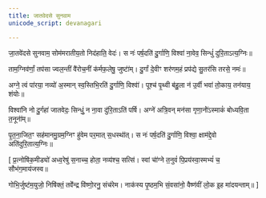 ```yaml
---  
title: जातवेदसे सुनवाम  
unicode_script: devanagari  

---  
```


जा॒तवे॑दसे सुनवाम॒ सोम॑मरातीय॒तो निद॑हाति॒ वेदः॑।
स नः॑ पर्ष॒दति॑ दु॒र्गाणि॒ विश्वा॑ ना॒वेव॒ सिन्धुं॑ दुरि॒ताऽत्य॒ग्निः॥

ताम॒ग्निव॑र्णां॒ तप॑सा ज्वल॒न्तीं वै॑रोच॒नीं क॑र्मफ॒लेषु॒ जुष्टा॑॑म्।
दु॒र्गां दे॒वीꣳ शर॑णम॒हं प्रप॑द्ये सु॒तर॑सि तरसे॒ नमः॑॥

अग्ने॒ त्वं पा॑रया॒ नव्यो॑ अ॒स्मान् स्व॒स्तिभि॒रति॑ दु॒र्गाणि॒ विश्वा॑॑।
पूश्च॑ पृ॒थ्वी ब॑हु॒ला न॑ उ॒र्वी भवा॑ तो॒काय॒ तन॑याय॒ शंयोः॥

विश्वा॑नि नो दु॒र्गहा॑ जातवेदः॒ सिन्धुं॒ न ना॒वा दु॑रि॒ताऽति॑ पर्षि।
अग्ने॑ अत्रि॒वन् मन॑सा गृणा॒नो॑॑ऽस्माकं॑ बोध्यवि॒ता त॒नूना॑॑म्॥

पृ॒त॒ना॒जित॒ꣳ सह॑मानमु॒ग्रम॒ग्निꣳ हु॑वेम पर॒मात् स॒धस्था॑॑त्।
स नः॑ पर्ष॒दति॑ दु॒र्गाणि॒ विश्वा॒ क्षाम॑द्दे॒वो अति॑दुरि॒तात्य॒ग्निः॥

[ प्र॒त्नोषि॑क॒मीड्यो॑ अध्व॒रेषु॑ स॒नाच्च॒ होता॒ नव्य॑श्च॒ सत्सि॑।
स्वां चा॑॑ग्ने त॒नुवं॑ पि॒प्रय॑स्वा॒स्मभ्यं॑ च॒ सौभ॑ग॒माय॑जस्व॥

गोभि॒र्जुष्ट॑म॒युजो॒ निषि॑क्तं॒ तवे॑॑न्द्र वि॑ष्णो॒रनु॒ संच॑रेम।
नाक॑स्य पृ॒ष्ठम॒भि सं॒वसा॑नो॒ वैष्ण॑वीं लो॒क इ॒ह मा॑दयन्ताम्॥ ]